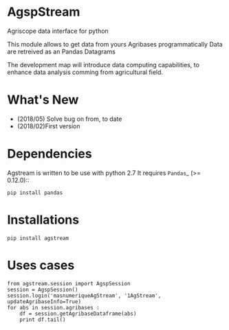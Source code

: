 
AgspStream
==============

   
Agriscope data interface for python

This module allows to get data from yours Agribases programmatically
Data are retreived as an Pandas Datagrams

The development map will introduce data computing capabilities, to enhance
data analysis comming from agricultural field.


What's New
===========
- (2018/05) Solve bug on from, to date 
- (2018/02)First version 

Dependencies
=============

Agstream is written to be use with python 2.7
It requires `Pandas`_ (>= 0.12.0)::

    pip install pandas

Installations
=============
    pip install agstream
    

Uses cases
==========    
    from agstream.session import AgspSession
    session = AgspSession()
    session.login('masnumeriqueAgStream', '1AgStream', updateAgribaseInfo=True)
    for abs in session.agribases :
        df = session.getAgribaseDataframe(abs)
        print df.tail()
